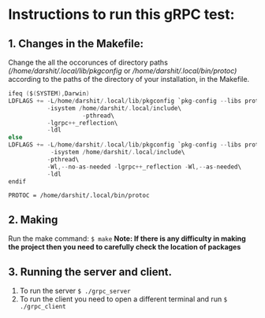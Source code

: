 # Instructions to run this **gRPC** test:

## 1. Changes in the Makefile:
Change the all the occorunces of directory paths _(/home/darshit/.local/lib/pkgconfig_ or _/home/darshit/.local/bin/protoc)_ according to the paths of the directory of your installation, in the Makefile. 
```c
ifeq ($(SYSTEM),Darwin)
LDFLAGS += -L/home/darshit/.local/lib/pkgconfig `pkg-config --libs protobuf grpc++`\
           -isystem /home/darshit/.local/include\
					 -pthread\
           -lgrpc++_reflection\
           -ldl
else
LDFLAGS += -L/home/darshit/.local/lib/pkgconfig `pkg-config --libs protobuf grpc++`\
            -isystem /home/darshit/.local/include\
           -pthread\
           -Wl,--no-as-needed -lgrpc++_reflection -Wl,--as-needed\
           -ldl
endif
```

```
PROTOC = /home/darshit/.local/bin/protoc
```

## 2. Making
Run the make command:
`$ make`
**Note: If there is any difficulty in making the project then you need to carefully check the location of packages**

## 3. Running the server and client.
1. To run the server
`$ ./grpc_server`
2. To run the client you need to open a different terminal and run 
`$ ./grpc_client`



